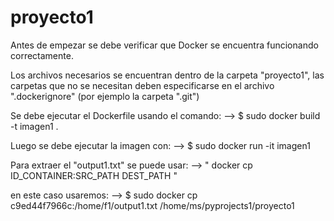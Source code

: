 # proyecto1

Antes de empezar se debe verificar que Docker se encuentra funcionando correctamente.


Los archivos necesarios se encuentran dentro de la carpeta "proyecto1", 
las carpetas que no se necesitan deben especificarse en el archivo ".dockerignore" (por ejemplo la carpeta ".git")


Se debe ejecutar el Dockerfile usando el comando: --> $ sudo docker build -t imagen1 . 

Luego se debe ejecutar la imagen con: --> $  sudo docker run -it imagen1


Para extraer el "output1.txt" se puede usar: --> " docker cp  ID_CONTAINER:SRC_PATH DEST_PATH "

en este caso usaremos: --> $ sudo docker cp c9ed44f7966c:/home/f1/output1.txt /home/ms/pyprojects1/proyecto1 

